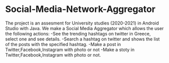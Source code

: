 # Social-Media-Network-Aggregator


The project is an assesment for University studies (2020-2021)
in Android Studio with Java. We make a
Social Media Aggregator which allows the user the following actions:
-See the trending hashtags on twitter in Greece, select one and see details.
-Search a hashtag on twitter and shows the list of the posts with the specified hashtag.
-Make a post in Twitter,Facebook,Instagram with photo or not
-Make a stoty in Twitter,Facebook,Instagram with photo or not.
